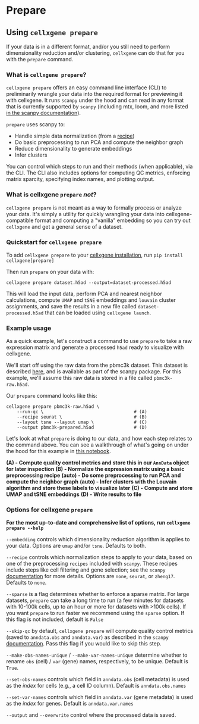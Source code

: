 # Prepare

## Using `cellxgene prepare`

If your data is in a different format, and/or you still need to perform dimensionality reduction and/or clustering, `cellxgene` can do that for you with the `prepare` command.

### What is `cellxgene prepare`?

`cellxgene prepare` offers an easy command line interface \(CLI\) to preliminarily wrangle your data into the required format for previewing it with cellxgene. It runs `scanpy` under the hood and can read in any format that is currently supported by `scanpy` \(including mtx, loom, and more listed [in the scanpy documentation](https://scanpy.readthedocs.io/en/latest/api/index.html#reading)\).

`prepare` uses scanpy to:

* Handle simple data normalization \(from a [recipe](https://www.pydoc.io/pypi/scanpy-0.2.3/autoapi/preprocessing/recipes/index.html)\)
* Do basic preprocessing to run PCA and compute the neighbor graph
* Reduce dimensionality to generate embeddings
* Infer clusters

You can control which steps to run and their methods \(when applicable\), via the CLI. The CLI also includes options for computing QC metrics, enforcing matrix sparcity, specifying index names, and plotting output.

### What is cellxgene `prepare` _not_?

`cellxgene prepare` is not meant as a way to formally process or analyze your data. It's simply a utility for quickly wrangling your data into cellxgene-compatible format and computing a "vanilla" embedding so you can try out `cellxgene` and get a general sense of a dataset.

### Quickstart for `cellxgene prepare`

To add `cellxgene prepare` to your [cellxgene installation](install.md), run `pip install cellxgene[prepare]`

Then run `prepare` on your data with:

```text
cellxgene prepare dataset.h5ad --output=dataset-processed.h5ad
```

This will load the input data, perform PCA and nearest neighbor calculations, compute `UMAP` and `tSNE` embeddings and `louvain` cluster assignments, and save the results in a new file called `dataset-processed.h5ad` that can be loaded using `cellxgene launch`.

### Example usage

As a quick example, let's construct a command to use `prepare` to take a raw expression matrix and generate a processed `h5ad` ready to visualize with cellxgene.

We'll start off using the raw data from the pbmc3k dataset. This dataset is described [here](https://icb-scanpy.readthedocs-hosted.com/en/stable/api/scanpy.datasets.pbmc3k.html), and is available as part of the scanpy package. For this example, we'll assume this raw data is stored in a file called `pbmc3k-raw.h5ad`.

Our `prepare` command looks like this:

```text
cellxgene prepare pbmc3k-raw.h5ad \
	--run-qc \                                  # (A)
	--recipe seurat \                           # (B)
	--layout tsne --layout umap \               # (C)
	--output pbmc3k-prepared.h5ad               # (D)
```

Let's look at what `prepare` is doing to our data, and how each step relates to the command above. You can see a walkthrough of what's going on under the hood for this example in [this notebook](https://github.com/chanzuckerberg/cellxgene-vignettes/blob/master/dataset-processing/pbmc3k-prepare-example.ipynb).

**\(A\) - Compute quality control metrics and store this in our `AnnData` object for later inspection** **\(B\) - Normalize the expression matrix using a basic preprocessing recipe** **\(auto\) - Do some preprocessing to run PCA and compute the neighbor graph** **\(auto\) - Infer clusters with the Louvain algorithm and store these labels to visualize later** **\(C\) - Compute and store UMAP and tSNE embeddings** **\(D\) - Write results to file**

### Options for cellxgene `prepare`

**For the most up-to-date and comprehensive list of options, run `cellxgene prepare --help`**

`--embedding` controls which dimensionality reduction algorithm is applies to your data. Options are `umap` and/or `tsne`. Defaults to both.

`--recipe` controls which normalization steps to apply to your data, based on one of the preprocessing `recipes` included with `scanpy`. These recipes include steps like cell filtering and gene selection; see the `scanpy` [documentation](https://scanpy.readthedocs.io/en/latest/api/index.html#recipes) for more details. Options are `none`, `seurat`, or `zheng17`. Defaults to `none`.

`--sparse` is a flag determines whether to enforce a sparse matrix. For large datasets, `prepare` can take a long time to run \(a few minutes for datasets with 10-100k cells, up to an hour or more for datasets with &gt;100k cells\). If you want `prepare` to run faster we recommend using the `sparse` option. If this flag is not included, default is `False`

`--skip-qc` by default, `cellxgene prepare` will compute quality control metrics \(saved to `anndata.obs` and `anndata.var`\) as described in the `scanpy` [documentation](https://scanpy.readthedocs.io/en/stable/api/scanpy.pp.calculate_qc_metrics.html). Pass this flag if you would like to skip this step.

`--make-obs-names-unique` / `--make-var-names-unique` determine whether to rename `obs` \(cell\) / `var` \(gene\) names, respectively, to be unique. Default is `True`.

`--set-obs-names` controls which field in `anndata.obs` \(cell metadata\) is used as the _index_ for cells \(e.g., a cell ID column\). Default is `anndata.obs.names`

`--set-var-names` controls which field in `anndata.var` \(gene metadata\) is used as the _index_ for genes. Default is `anndata.var.names`

`--output` and `--overwrite` control where the processed data is saved.

